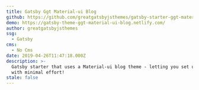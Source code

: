 ```yaml
---
title: Gatsby Ggt Material-ui Blog
github: https://github.com/greatgatsbyjsthemes/gatsby-starter-ggt-material-ui-blog
demo: https://gatsby-theme-ggt-material-ui-blog.netlify.com/
author: greatgatsbyjsthemes
ssg:
  - Gatsby
cms:
  - No Cms
date: 2019-04-26T11:47:18.000Z
description: >-
  Gatsby starter that uses a Material-ui blog theme - letting you set up an blog
  with minimal effort!
stale: false
---
```

